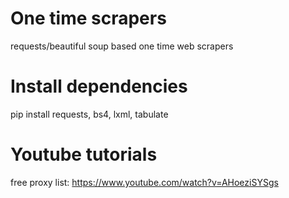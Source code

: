 # One time scrapers
requests/beautiful soup based one time web scrapers

# Install dependencies
pip install requests, bs4, lxml, tabulate

# Youtube tutorials
free proxy list: https://www.youtube.com/watch?v=AHoeziSYSgs

